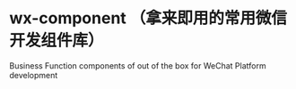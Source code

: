 # wx-component （拿来即用的常用微信开发组件库）
Business Function components of out of the box for WeChat Platform development 
